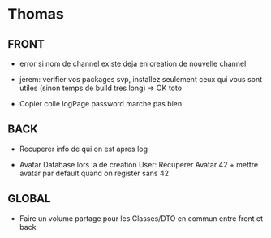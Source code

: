 # Thomas

## FRONT

- error si nom  de channel existe deja en creation de nouvelle channel

- jerem: verifier vos packages svp, installez seulement ceux qui vous sont utiles (sinon temps de build tres long) => OK toto

- Copier colle logPage password marche pas bien


## BACK

- Recuperer info de qui on est apres log

- Avatar Database lors la de creation User: Recuperer Avatar 42 + mettre avatar par default quand on register sans 42


## GLOBAL

- Faire un volume partage pour les Classes/DTO en commun entre front et back
